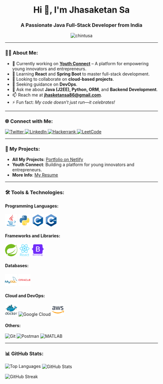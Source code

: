 <h1 align="center">Hi 👋, I'm Jhasaketan Sa</h1>
<h3 align="center">A Passionate Java Full-Stack Developer from India</h3>

<p align="center">
  <img src="https://komarev.com/ghpvc/?username=chintusa&label=Profile%20Views&color=0e75b6&style=flat" alt="chintusa" />
</p>

---

### 👨‍💻 About Me:
- 🔭 Currently working on **[Youth Connect](#)** – A platform for empowering young innovators and entrepreneurs.
- 🌱 Learning **React** and **Spring Boot** to master full-stack development.
- 👯 Looking to collaborate on **cloud-based projects**.
- 🤝 Seeking guidance on **DevOps**.
- 💬 Ask me about **Java (J2EE), Python, ORM**, and **Backend Development**.
- 📫 Reach me at **jhasketansa86@gmail.com**.
- ⚡ Fun fact: *My code doesn’t just run—it celebrates!*

---

### 🌐 Connect with Me:
<p align="left">
  <a href="https://twitter.com/jhasaketan86" target="_blank">
    <img src="https://raw.githubusercontent.com/rahuldkjain/github-profile-readme-generator/master/src/images/icons/Social/twitter.svg" alt="Twitter" height="30" width="40" />
  </a>
  <a href="https://linkedin.com/in/jhasaketan-sa" target="_blank">
    <img src="https://raw.githubusercontent.com/rahuldkjain/github-profile-readme-generator/master/src/images/icons/Social/linked-in-alt.svg" alt="LinkedIn" height="30" width="40" />
  </a>
  <a href="https://www.hackerrank.com/jhasketansa86" target="_blank">
    <img src="https://raw.githubusercontent.com/rahuldkjain/github-profile-readme-generator/master/src/images/icons/Social/hackerrank.svg" alt="Hackerrank" height="30" width="40" />
  </a>
  <a href="https://www.leetcode.com/jhasketansa86" target="_blank">
    <img src="https://raw.githubusercontent.com/rahuldkjain/github-profile-readme-generator/master/src/images/icons/Social/leet-code.svg" alt="LeetCode" height="30" width="40" />
  </a>
</p>

---

### 🚀 My Projects:
- **All My Projects**: [Portfolio on Netlify](https://app.netlify.com/teams/chintusa/sites)
- **Youth Connect**: Building a platform for young innovators and entrepreneurs.
- **More Info**: [My Resume](https://drive.google.com/file/d/1nUjDkhIWwfxGHri4bXhFHMcjwWuNDtE2/view?usp=sharing)

---

### 🛠️ Tools & Technologies:
#### **Programming Languages:**
<p>
  <img src="https://raw.githubusercontent.com/devicons/devicon/master/icons/java/java-original.svg" alt="Java" width="40" height="40"/> 
  <img src="https://raw.githubusercontent.com/devicons/devicon/master/icons/python/python-original.svg" alt="Python" width="40" height="40"/> 
  <img src="https://raw.githubusercontent.com/devicons/devicon/master/icons/c/c-original.svg" alt="C" width="40" height="40"/> 
  <img src="https://raw.githubusercontent.com/devicons/devicon/master/icons/cplusplus/cplusplus-original.svg" alt="C++" width="40" height="40"/>
</p>

#### **Frameworks and Libraries:**
<p>
  <img src="https://raw.githubusercontent.com/devicons/devicon/master/icons/spring/spring-original.svg" alt="Spring" width="40" height="40"/>
  <img src="https://raw.githubusercontent.com/devicons/devicon/master/icons/react/react-original-wordmark.svg" alt="React" width="40" height="40"/> 
  <img src="https://raw.githubusercontent.com/devicons/devicon/master/icons/bootstrap/bootstrap-plain-wordmark.svg" alt="Bootstrap" width="40" height="40"/>
</p>

#### **Databases:**
<p>
  <img src="https://raw.githubusercontent.com/devicons/devicon/master/icons/mysql/mysql-original-wordmark.svg" alt="MySQL" width="40" height="40"/> 
  <img src="https://raw.githubusercontent.com/devicons/devicon/master/icons/oracle/oracle-original.svg" alt="Oracle" width="40" height="40"/>
</p>

#### **Cloud and DevOps:**
<p>
  <img src="https://raw.githubusercontent.com/devicons/devicon/master/icons/docker/docker-original-wordmark.svg" alt="Docker" width="40" height="40"/> 
  <img src="https://www.vectorlogo.zone/logos/google_cloud/google_cloud-icon.svg" alt="Google Cloud" width="40" height="40"/> 
  <img src="https://raw.githubusercontent.com/devicons/devicon/master/icons/amazonwebservices/amazonwebservices-original-wordmark.svg" alt="AWS" width="40" height="40"/>
</p>

#### **Others:**
<p>
  <img src="https://www.vectorlogo.zone/logos/git-scm/git-scm-icon.svg" alt="Git" width="40" height="40"/> 
  <img src="https://www.vectorlogo.zone/logos/getpostman/getpostman-icon.svg" alt="Postman" width="40" height="40"/> 
  <img src="https://upload.wikimedia.org/wikipedia/commons/2/21/Matlab_Logo.png" alt="MATLAB" width="40" height="40"/>
</p>

---

### 📊 GitHub Stats:
<p>
  <img align="left" src="https://github-readme-stats.vercel.app/api/top-langs?username=chintusa&show_icons=true&locale=en&layout=compact" alt="Top Languages" />
</p>
<p>&nbsp;<img align="center" src="https://github-readme-stats.vercel.app/api?username=chintusa&show_icons=true&locale=en" alt="GitHub Stats" /></p>
<p><img align="center" src="https://github-readme-streak-stats.herokuapp.com/?user=chintusa&" alt="GitHub Streak" /></p>
<!-- ### 🐍 Contribution Snake
<p align="center">
  <img src="https://github.com/Chintusa/MjSm/blob/output/github-contribution-grid-snake.svg" alt="Contribution Snake" />
</p> -->


